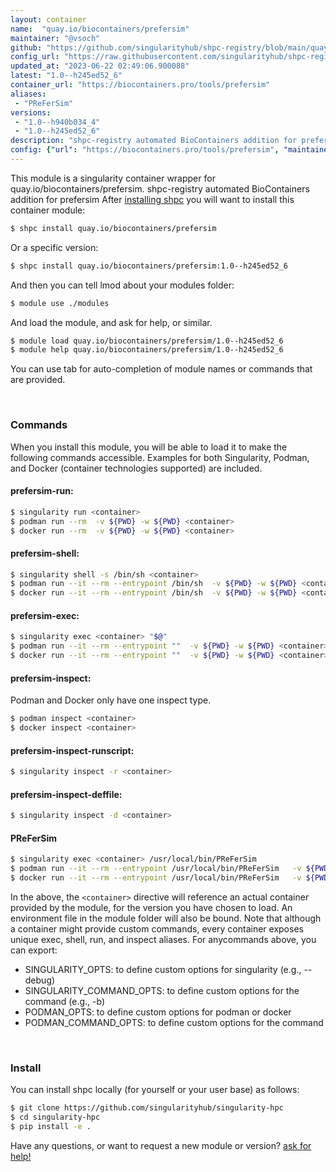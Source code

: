 ```yaml
---
layout: container
name:  "quay.io/biocontainers/prefersim"
maintainer: "@vsoch"
github: "https://github.com/singularityhub/shpc-registry/blob/main/quay.io/biocontainers/prefersim/container.yaml"
config_url: "https://raw.githubusercontent.com/singularityhub/shpc-registry/main/quay.io/biocontainers/prefersim/container.yaml"
updated_at: "2023-06-22 02:49:06.900088"
latest: "1.0--h245ed52_6"
container_url: "https://biocontainers.pro/tools/prefersim"
aliases:
 - "PReFerSim"
versions:
 - "1.0--h940b034_4"
 - "1.0--h245ed52_6"
description: "shpc-registry automated BioContainers addition for prefersim"
config: {"url": "https://biocontainers.pro/tools/prefersim", "maintainer": "@vsoch", "description": "shpc-registry automated BioContainers addition for prefersim", "latest": {"1.0--h245ed52_6": "sha256:6c0f9b1ec1cba6cf1a4f32199dbe2e80db72f14b77eef46063a9bfe54d27e6b3"}, "tags": {"1.0--h940b034_4": "sha256:19aa8bd10a372556f0ade847ebfbde520c6d5cfa7b3da13fa9fb9c3612a0660c", "1.0--h245ed52_6": "sha256:6c0f9b1ec1cba6cf1a4f32199dbe2e80db72f14b77eef46063a9bfe54d27e6b3"}, "docker": "quay.io/biocontainers/prefersim", "aliases": {"PReFerSim": "/usr/local/bin/PReFerSim"}}
---
```


This module is a singularity container wrapper for quay.io/biocontainers/prefersim.
shpc-registry automated BioContainers addition for prefersim
After [installing shpc](#install) you will want to install this container module:


```bash
$ shpc install quay.io/biocontainers/prefersim
```

Or a specific version:

```bash
$ shpc install quay.io/biocontainers/prefersim:1.0--h245ed52_6
```

And then you can tell lmod about your modules folder:

```bash
$ module use ./modules
```

And load the module, and ask for help, or similar.

```bash
$ module load quay.io/biocontainers/prefersim/1.0--h245ed52_6
$ module help quay.io/biocontainers/prefersim/1.0--h245ed52_6
```

You can use tab for auto-completion of module names or commands that are provided.

<br>

### Commands

When you install this module, you will be able to load it to make the following commands accessible.
Examples for both Singularity, Podman, and Docker (container technologies supported) are included.

#### prefersim-run:

```bash
$ singularity run <container>
$ podman run --rm  -v ${PWD} -w ${PWD} <container>
$ docker run --rm  -v ${PWD} -w ${PWD} <container>
```

#### prefersim-shell:

```bash
$ singularity shell -s /bin/sh <container>
$ podman run --it --rm --entrypoint /bin/sh  -v ${PWD} -w ${PWD} <container>
$ docker run --it --rm --entrypoint /bin/sh  -v ${PWD} -w ${PWD} <container>
```

#### prefersim-exec:

```bash
$ singularity exec <container> "$@"
$ podman run --it --rm --entrypoint ""  -v ${PWD} -w ${PWD} <container> "$@"
$ docker run --it --rm --entrypoint ""  -v ${PWD} -w ${PWD} <container> "$@"
```

#### prefersim-inspect:

Podman and Docker only have one inspect type.

```bash
$ podman inspect <container>
$ docker inspect <container>
```

#### prefersim-inspect-runscript:

```bash
$ singularity inspect -r <container>
```

#### prefersim-inspect-deffile:

```bash
$ singularity inspect -d <container>
```


#### PReFerSim

```bash
$ singularity exec <container> /usr/local/bin/PReFerSim
$ podman run --it --rm --entrypoint /usr/local/bin/PReFerSim   -v ${PWD} -w ${PWD} <container> -c " $@"
$ docker run --it --rm --entrypoint /usr/local/bin/PReFerSim   -v ${PWD} -w ${PWD} <container> -c " $@"
```



In the above, the `<container>` directive will reference an actual container provided
by the module, for the version you have chosen to load. An environment file in the
module folder will also be bound. Note that although a container
might provide custom commands, every container exposes unique exec, shell, run, and
inspect aliases. For anycommands above, you can export:

 - SINGULARITY_OPTS: to define custom options for singularity (e.g., --debug)
 - SINGULARITY_COMMAND_OPTS: to define custom options for the command (e.g., -b)
 - PODMAN_OPTS: to define custom options for podman or docker
 - PODMAN_COMMAND_OPTS: to define custom options for the command

<br>

### Install

You can install shpc locally (for yourself or your user base) as follows:

```bash
$ git clone https://github.com/singularityhub/singularity-hpc
$ cd singularity-hpc
$ pip install -e .
```

Have any questions, or want to request a new module or version? [ask for help!](https://github.com/singularityhub/singularity-hpc/issues)